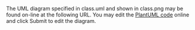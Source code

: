 The UML diagram specified in class.uml and shown in class.png may be found on-line at the following URL. You may edit the [PlantUML code] online and click Submit to edit the diagram.

[PlantUML code]: http://www.plantuml.com/plantuml/uml/PLBDRi8m6BldAQnEGkKdrNQjjegDqwGTaFO0KsWZY5gIAWdJDiQxhrz2e6YNG9pF_cp3qdbX_M7VCTSgtGihzgWxuTopzrPj3bw-raQ_gn-9UxPJZKIjRDr9ni8KtjJ62lkD8mF7nfZMeSIdhBsnZo_3TLO137E8flcWvvmEbA2toPITaWxTeqWljd8aiXQzj54a3EMEl9HGsWVwAj3NqZgZIU0EMknfm0t-zVQwOIsyfH7QqGNNQhpd76JijujGVlv4cTAEZQzsicxDmPCmkOzRIiHram26p4Yf6J2_q6xwMFoZJr4Iknl5e3v22Y-__3Kdvk4blq7nX2mBPdjHjqEn0zuG6L4iPiUHCkEKu4G-4aZaQ0RPGr7CCd1U8NvDVP19sHczTQZICF-j47yLbgOC3p4P7PZn68NbaR00mLCKnQMRC3W0LV9vKHfZiH3EJMg2iQNK3Vsb_m00
